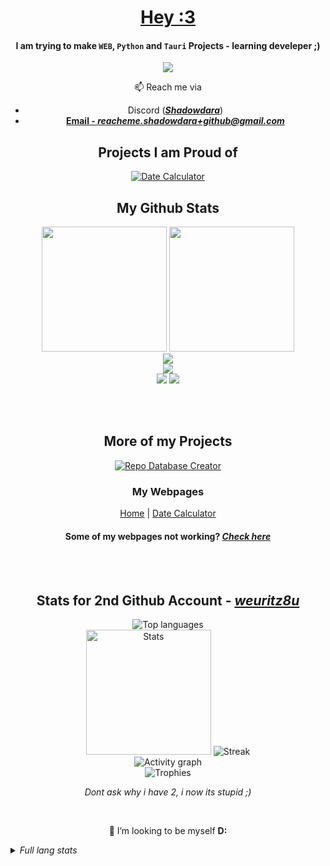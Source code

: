 <!-- Sorry for writing this in HTML! -->

<!-- written by Shadowdara -->
<!-- https://github.com/shadowdara/shadowdara -->

<div align="center">

<h1><a href="https://tenor.com/view/girlkisser-gif-954928936650434423">Hey :3<a></h1>

<h4>I am trying to make <code>WEB</code>, <code>Python</code> and <code>Tauri</code> Projects - learning develeper ;)</h4>

<img src="https://readme-typing-svg.herokuapp.com?size=30&lines=Need+to+sleep+:(+!!!">

<p>📫 Reach me via</p>
<ul>
  <li>Discord (<b><i><a href="https://discord.gg/9Jh8B8pkJa">Shadowdara</a></i></b>)</li>
  <li><b><a href="mailto:reacheme.shadowdara+github@gmail.com">Email - <i>reacheme.shadowdara+github@gmail.com</i></a></b></li>
  <!--<li><b><a href="https://t.me/shadowdara">Telegram</a></b></li>-->
</ul>

<h2>Projects I am Proud of</h2>

<!-- Date Calculator --> <a href="https://github.com/weuritz8u/date-calculator"><img src="https://github-readme-stats.vercel.app/api/pin/?username=shadowdara&theme=midnight-purple&repo=date-calculator" alt="Date Calculator"></a>

<h2>My Github Stats</h2>

<img height=200 src="https://github-readme-stats.vercel.app/api?username=Shadowdara&theme=midnight-purple&show_icons=true">
<img height=200 src="https://github-readme-stats.vercel.app/api/top-langs/?username=Shadowdara&layout=compact&theme=midnight-purple&exclude_repo=Pages-Uptime&langs_count=8&hide=markdown,ini">

<br>

<img src="https://github-readme-streak-stats.herokuapp.com/?user=shadowdara&theme=midnight-purple">

<br>

<img src="https://github-readme-activity-graph.vercel.app/graph?username=shadowdara&bg_color=000000&color=9745f5&line=9745f5&point=FFFFFF">

<br>

<img src="https://github-profile-trophy.vercel.app/?username=shadowdara&theme=algolia&margin-w=15&margin-h=15">

<img src="https://hits.sh/github.com/shadowdara/shadowdara.svg?style=for-the-badge&label=Profile%20Views&color=white&labelColor=black&logo=github">

<br><br>

<h2>More of my Projects</h2>

<!-- Repo Database Creator --> <a href="https://github.com/ShadowDara/repo-database-creator"><img src="https://github-readme-stats.vercel.app/api/pin/?username=shadowdara&theme=midnight-purple&repo=repo-database-creator" alt="Repo Database Creator"></a>

<br>

<h3>My Webpages</h3>

<a href="https://shadowdara.github.io">Home</a> | <a href="https://shadowdara.github.io/date-calculator">Date Calculator</a> <!--| <a>Blog</a>-->

<h4>Some of my webpages not working? <a href="https://shadowdara.github.io/Pages-Uptime"><i>Check here</i></a></h4>

<br><br>

<h2>Stats for 2nd Github Account - <i><a href="https://github.com/weuritz8u">weuritz8u</a></i></h2>

<img src="https://github-readme-stats.vercel.app/api/top-langs/?username=weuritz8u&theme=midnight-purple&layout=compact&hide=markdown,text" alt="Top languages">

<br>
<img height=200 src="https://github-readme-stats.vercel.app/api?username=weuritz8u&theme=midnight-purple&show_icons=true" alt="Stats">
<img src="https://github-readme-streak-stats.herokuapp.com/?user=weuritz8u&theme=midnight-purple" alt="Streak">

<br>

<img src="https://github-readme-activity-graph.vercel.app/graph?username=weuritz8u&bg_color=000000&color=9745f5&line=9745f5&point=FFFFFF" alt="Activity graph">

<br>

<img src="https://github-profile-trophy.vercel.app/?username=weuritz8u&theme=algolia&margin-w=15&margin-h=15" alt="Trophies">

<p><i>Dont ask why i have 2, i now its stupid ;)</i></p>

<br>

<p>💞️ I’m looking to be myself <b>D:</b>

</div>

<details><summary><i>Full lang stats</i></summary><br>
<p><b>Shadowdara | weuritz8u</b></p>
<img src="https://github-readme-stats.vercel.app/api/top-langs/?username=Shadowdara&layout=compact&theme=midnight-purple&exclude_repo=Pages-Uptime&langs_count=20">
<img src="https://github-readme-stats.vercel.app/api/top-langs/?username=weuritz8u&theme=midnight-purple&layout=compact&langs_count=20">
</details>
